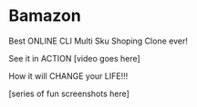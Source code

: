 # Bamazon
Best ONLINE CLI Multi Sku Shoping Clone ever!

See it in ACTION
[video goes here]

How it will CHANGE your LIFE!!!

[series of fun screenshots here]
